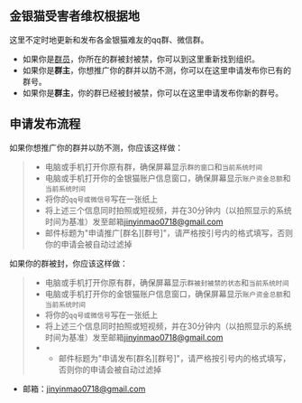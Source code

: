 ## 金银猫受害者维权根据地
这里不定时地更新和发布各金银猫难友的qq群、微信群。

- 如果你是[群员]()，你所在的群被封被禁，你可以到这里重新找到组织。
- 如果你是**群主**，你想推广你的群并以防不测，你可以在这里申请发布你已有的群号。
- 如果你是**群主**，你的群已经被封被禁，你可以在这里申请发布你新的群号。


## 申请发布流程
如果你想推广你的群并以防不测，你应该这样做：
>- 电脑或手机打开你原有群，确保屏幕显示`群的窗口`和`当前系统时间`
>- 电脑或手机打开你的金银猫账户信息窗口，确保屏幕显示`账户资金总额`和`当前系统时间`
>- 将你的`qq号或微信号`写在一张纸上
>- 将上述三个信息同时拍照或短视频，并在30分钟内（以拍照显示的系统时间为基准）发至邮箱<jinyinmao0718@gmail.com>
>- 邮件标题为"申请推广[群名][群号]"，请严格按引号内的格式填写，否则你的申请会被自动过滤掉

如果你的群被封，你应该这样做：
>- 电脑或手机打开你原有群，确保屏幕显示`群被封被禁的状态`和`当前系统时间`
>- 电脑或手机打开你的金银猫账户信息窗口，确保屏幕显示`账户资金总额`和`当前系统时间`
>- 将你的`qq号或微信号`写在一张纸上
>- 将上述三个信息同时拍照或短视频，并在30分钟内（以拍照显示的系统时间为基准）发至邮箱<jinyinmao0718@gmail.com>
>- - 邮件标题为"申请发布[群名][群号]"，请严格按引号内的格式填写，否则你的申请会被自动过滤掉


- 邮箱：<jinyinmao0718@gmail.com>
